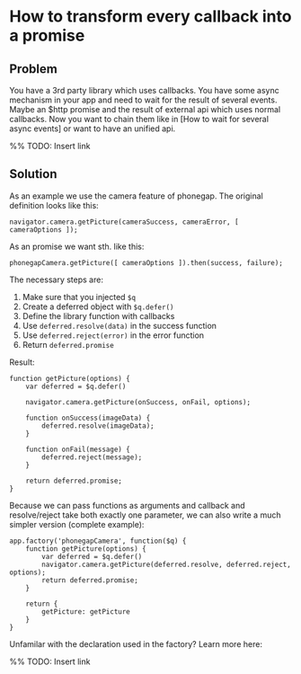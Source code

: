 # How to transform every callback into a promise

## Problem

You have a 3rd party library which uses callbacks. You have some async mechanism in your app and need to wait for the result
of several events. Maybe an $http promise and the result of external api which uses normal callbacks. Now you want
to chain them like in [How to wait for several async events] or want to have an unified api.

%% TODO: Insert link

## Solution

As an example we use the camera feature of phonegap. The original definition looks like this:

~~~
navigator.camera.getPicture(cameraSuccess, cameraError, [ cameraOptions ]);
~~~

As an promise we want sth. like this:

~~~
phonegapCamera.getPicture([ cameraOptions ]).then(success, failure);
~~~

The necessary steps are:

1. Make sure that you injected `$q`
2. Create a deferred object with `$q.defer()`
3. Define the library function with callbacks
4. Use `deferred.resolve(data)` in the success function
5. Use `deferred.reject(error)` in the error function
6. Return `deferred.promise`

Result:

~~~~~~~~~~~~
function getPicture(options) {
    var deferred = $q.defer()

    navigator.camera.getPicture(onSuccess, onFail, options);

    function onSuccess(imageData) {
        deferred.resolve(imageData);
    }

    function onFail(message) {
        deferred.reject(message);
    }

    return deferred.promise;
}
~~~~~~~~~~~~


Because we can pass functions as arguments and callback and resolve/reject take both exactly one parameter,
we can also write a much simpler version (complete example):


~~~~~~~~~~~~
app.factory('phonegapCamera', function($q) {
    function getPicture(options) {
        var deferred = $q.defer()
        navigator.camera.getPicture(deferred.resolve, deferred.reject, options);
        return deferred.promise;
    }

    return {
        getPicture: getPicture
    }
}
~~~~~~~~~~~~

Unfamilar with the declaration used in the factory? Learn more here:

%% TODO: Insert link